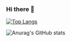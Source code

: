 ### Hi there 👋

[![Top Langs](https://github-readme-stats.vercel.app/api/top-langs/?username=ChanSoo-Jeon)](https://github.com/anuraghazra/github-readme-stats)

![Anurag's GitHub stats](https://github-readme-stats.vercel.app/api?username=ChanSoo-Jeon&show_icons=true&theme=radical)

<!--
**ChanSoo-Jeon/ChanSoo-Jeon** is a ✨ _special_ ✨ repository because its `README.md` (this file) appears on your GitHub profile.

Here are some ideas to get you started:

- 🔭 I’m currently working on ...
- 🌱 I’m currently learning ...
- 👯 I’m looking to collaborate on ...
- 🤔 I’m looking for help with ...
- 💬 Ask me about ...
- 📫 How to reach me: ...
- 😄 Pronouns: ...
- ⚡ Fun fact: ...
-->
